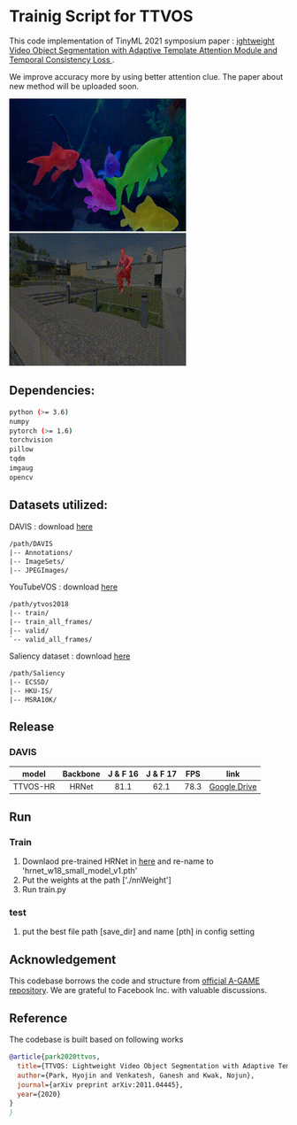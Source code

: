 # Trainig Script for TTVOS

This code implementation of TinyML 2021 symposium paper :  [ightweight Video Object Segmentation with Adaptive Template Attention Module and Temporal Consistency Loss ](https://arxiv.org/abs/2011.04445).

We improve accuracy more by using better attention clue. The paper about new method will be uploaded soon.


<img src="./sample/TTVOS_gold-fish.gif" alt="sample ours hard"> 

<img src="./sample/TTVOS_parkour.gif" alt="sample ours easy" > 

 
## Dependencies:
```bash
python (>= 3.6)
numpy
pytorch (>= 1.6)
torchvision
pillow
tqdm
imgaug
opencv
```

## Datasets utilized:
DAVIS : download [here](https://davischallenge.org/davis2017/code.html)

```
/path/DAVIS
|-- Annotations/
|-- ImageSets/
|-- JPEGImages/
```

YouTubeVOS : download [here](https://competitions.codalab.org/competitions/20127#participate-get-data)

```
/path/ytvos2018
|-- train/
|-- train_all_frames/
|-- valid/
`-- valid_all_frames/
```

Saliency dataset : download [here](https://drive.google.com/file/d/1DOg-OATFD33ZnopOhz2IqIPpzABc187I/view?usp=sharing)

```
/path/Saliency
|-- ECSSD/
|-- HKU-IS/
|-- MSRA10K/
```

## Release

### DAVIS 

| model    |Backbone  | J & F 16| J & F 17| FPS   |link |
|----------|:--------:|:-------:|:-------:|:-----:| :-----:|     
| TTVOS-HR | HRNet    | 81.1    | 62.1    | 78.3  |[Google Drive](https://drive.google.com/file/d/1CedlOkynY9ja4Sd9q7wLO6-fELh_cM1R/view?usp=sharing)| 


## Run
### Train

1. Downlaod pre-trained HRNet in [here](https://1drv.ms/u/s!Aus8VCZ_C_33gSEsg-2sxTmZL2AT?e=AqHbjh) and re-name to 
'hrnet_w18_small_model_v1.pth'
2. Put the weights at the path ['./nnWeight'] 
3. Run train.py

### test
1. put the best file path [save_dir] and name [pth] in config setting

## Acknowledgement
This codebase borrows the code and structure from [official A-GAME repository](https://github.com/joakimjohnander/agame-vos).
We are grateful to Facebook Inc. with valuable discussions.


## Reference
The codebase is built based on following works
```Bibtex
@article{park2020ttvos,
  title={TTVOS: Lightweight Video Object Segmentation with Adaptive Template Attention Module and Temporal Consistency Loss},
  author={Park, Hyojin and Venkatesh, Ganesh and Kwak, Nojun},
  journal={arXiv preprint arXiv:2011.04445},
  year={2020}
}
}

```
